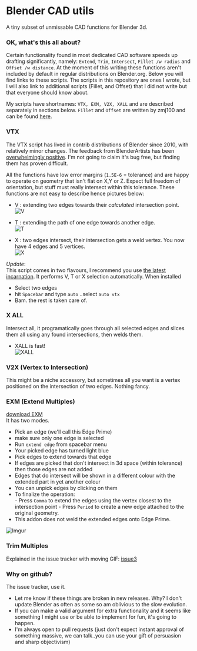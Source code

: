 Blender CAD utils
=================

A tiny subset of unmissable CAD functions for Blender 3d.

### OK, what's this all about?

Certain functionality found in most dedicated CAD software speeds up drafting significantly, namely: `Extend`, `Trim`,  `Intersect`, `Fillet /w radius` and `Offset /w distance`. At the moment of this writing these functions aren't included by default in regular distributions on Blender.org. Below you will find links to these scripts. The scripts in this repository are ones I wrote, but I will also link to additional scripts (Fillet, and Offset) that I did not write but that everyone should know about.  
  
My scripts have shortnames: `VTX, EXM, V2X, XALL` and are described separately in sections below. `Fillet` and `Offset` are written by zmj100 and can be found [here](http://blenderartists.org/forum/showthread.php?179375).
  

### VTX

The VTX script has lived in contrib distributions of Blender since 2010, with relatively minor changes. The feedback from BlenderArtists has been [overwhelmingly positive](http://blenderartists.org/forum/showthread.php?204836-CAD-Addon-Edge-Tools-(blender-2-6x)). I'm not going to claim it's bug free, but finding them has proven difficult.  
  
All the functions have low error margins (`1.5E-6` = tolerance) and are happy to operate on geometry that isn't flat on X,Y or Z. Expect full freedom of orientation, but stuff must really intersect within this tolerance. These functions are not easy to describe hence pictures below:

  - V : extending two edges towards their _calculated_ intersection point.  
   ![V](http://i.imgur.com/zBSciFf.png)

  - T : extending the path of one edge towards another edge.  
   ![T](http://i.imgur.com/CDH5oHm.png)

  - X : two edges intersect, their intersection gets a weld vertex. You now have 4 edges and 5 vertices.  
   ![X](http://i.imgur.com/kqtX9OE.png)


_Update_:  
This script comes in two flavours, I recommend you use [the latest incarnation](https://github.com/zeffii/Blender_CAD_utils/blob/master/VTX/mesh_autoVTX.py). It performs V, T or X selection automatically. When installed 
- Select two edges  
- hit `Spacebar` and type `auto` ..select `auto vtx`  
- Bam. the rest is taken care of.


### X ALL

Intersect all, it programatically goes through all selected edges and slices them all using any found intersections, then welds them.

  - XALL is fast!  
  ![XALL](http://i.imgur.com/9po2kIV.gif)

### V2X (Vertex to Intersection)

This might be a niche accessory, but sometimes all you want is a vertex positioned on the intersection of two edges. Nothing fancy.

### EXM (Extend Multiples)

[download EXM](https://github.com/zeffii/Blender_CAD_utils/tree/master/EXM)  
It has two modes.  
  -  Pick an edge (we'll call this Edge Prime)
  -  make sure only one edge is selected
  -  Run `extend edge` from spacebar menu
  -  Your picked edge has turned light blue
  -  Pick edges to extend towards that edge
  -  If edges are picked that don't intersect in 3d space (within tolerance) then those edges are not added
  -  Edges that do intersect will be shown in a different colour with the extended part in yet another colour
  -  You can unpick edges by clicking on them
  -  To finalize the operation:  
    - Press `Comma` to extend the edges using the vertex closest to the intersection point
    - Press `Period` to create a new edge attached to the original geometry.
  -  This addon does not weld the extended edges onto Edge Prime.


![Imgur](http://i.imgur.com/WRD0prj.gif)  

### Trim Multiples

Explained in the issue tracker with moving GIF: [issue3](https://github.com/zeffii/Blender_CAD_utils/issues/3)


### Why on github?

The issue tracker, use it.  

-  Let me know if these things are broken in new releases. Why? I don't update Blender as often as some so am oblivious to the slow evolution. 
-  If you can make a valid argument for extra functionality and it seems like something I might use or be able to implement for fun, it's going to happen.
-  I'm always open to pull requests (just don't expect instant approval of something massive, we can talk..you can use your gift of persuasion and sharp objectivism)
